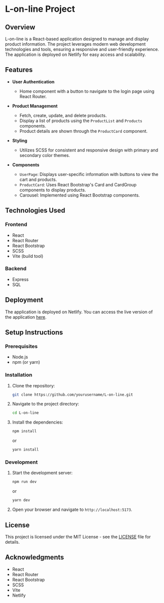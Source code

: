 # L-on-line Project

## Overview

L-on-line is a React-based application designed to manage and display product information. The project leverages modern web development technologies and tools, ensuring a responsive and user-friendly experience. The application is deployed on Netlify for easy access and scalability.

## Features

- **User Authentication**
  - Home component with a button to navigate to the login page using React Router.

- **Product Management**
  - Fetch, create, update, and delete products.
  - Display a list of products using the `ProductList` and `Products` components.
  - Product details are shown through the `ProductCard` component.

- **Styling**
  - Utilizes SCSS for consistent and responsive design with primary and secondary color themes.
  
- **Components**
  - `UserPage`: Displays user-specific information with buttons to view the cart and products.
  - `ProductCard`: Uses React Bootstrap's Card and CardGroup components to display products.
  - Carousel: Implemented using React Bootstrap components.

## Technologies Used

### Frontend
- React
- React Router
- React Bootstrap
- SCSS
- Vite (build tool)

### Backend
- Express
- SQL

## Deployment

The application is deployed on Netlify. You can access the live version of the application [here](https://lonline.netlify.app/).

## Setup Instructions

### Prerequisites
- Node.js
- npm (or yarn)

### Installation

1. Clone the repository:
    ```sh
    git clone https://github.com/yourusername/L-on-line.git
    ```
2. Navigate to the project directory:
    ```sh
    cd L-on-line
    ```
3. Install the dependencies:
    ```sh
    npm install
    ```
    or
    ```sh
    yarn install
    ```

### Development

1. Start the development server:
    ```sh
    npm run dev
    ```
    or
    ```sh
    yarn dev
    ```
2. Open your browser and navigate to `http://localhost:5173`.


## License

This project is licensed under the MIT License - see the [LICENSE](LICENSE) file for details.

## Acknowledgments

- React
- React Router
- React Bootstrap
- SCSS
- Vite
- Netlify
